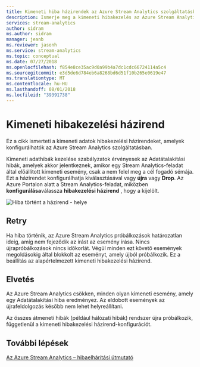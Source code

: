 ```yaml
---
title: Kimeneti hiba házirendek az Azure Stream Analytics szolgáltatásban
description: Ismerje meg a kimeneti hibakezelés az Azure Stream Analytics szolgáltatásban elérhető házirend.
services: stream-analytics
author: sidram
ms.author: sidram
manager: jeanb
ms.reviewer: jasonh
ms.service: stream-analytics
ms.topic: conceptual
ms.date: 07/27/2018
ms.openlocfilehash: f854e8ce35ac9d0a99b4a7dc1cdc66724114a5c4
ms.sourcegitcommit: e3d5de6d784eb6a8268bd6d51f10b265e0619e47
ms.translationtype: MT
ms.contentlocale: hu-HU
ms.lasthandoff: 08/01/2018
ms.locfileid: "39391738"
---
```

# <a name="output-error-policy"></a>Kimeneti hibakezelési házirend
Ez a cikk ismerteti a kimeneti adatok hibakezelési házirendeket, amelyek konfigurálhatók az Azure Stream Analytics szolgáltatásban.

Kimeneti adathibák kezelése szabályzatok érvényesek az Adatátalakítási hibák, amelyek akkor jelentkeznek, amikor egy Stream Analytics-feladat által előállított kimeneti esemény, csak a nem felel meg a cél fogadó sémája. Ezt a házirendet konfigurálhatja kiválasztásával vagy **újra** vagy **Drop**. Az Azure Portalon alatt a Stream Analytics-feladat, miközben **konfigurálása**válassza **hibakezelési házirend** , hogy a kijelölt.

![Hiba történt a házirend - helye](./media/stream-analytics-error-policy/stream-analytics-error-policy-locate.PNG)


## <a name="retry"></a>Retry
Ha hiba történik, az Azure Stream Analytics próbálkozások határozatlan ideig, amíg nem fejeződik az írást az esemény írása. Nincs újrapróbálkozások nincs időkorlát. Végül minden ezt követő események megoldásokig által blokkolt az eseményt, amely újból próbálkozik. Ez a beállítás az alapértelmezett kimeneti hibakezelési házirend.

## <a name="drop"></a>Elvetés
Az Azure Stream Analytics csökken, minden olyan kimeneti esemény, amely egy Adatátalakítási hiba eredményez. Az eldobott események az újrafeldolgozás később nem lehet helyreállítani.


Az összes átmeneti hibák (például hálózati hibák) rendszer újra próbálkozik, függetlenül a kimeneti hibakezelési házirend-konfigurációt.


## <a name="next-steps"></a>További lépések
[Az Azure Stream Analytics – hibaelhárítási útmutató](stream-analytics-troubleshooting-guide.md)
